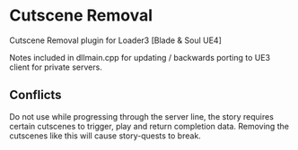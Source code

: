 # Cutscene Removal
Cutscene Removal plugin for Loader3 [Blade &amp; Soul UE4]

Notes included in dllmain.cpp for updating / backwards porting to UE3 client for private servers.


## Conflicts
Do not use while progressing through the server line, the story requires certain cutscenes to trigger, play and return completion data. Removing the cutscenes like this will cause story-quests to break.

